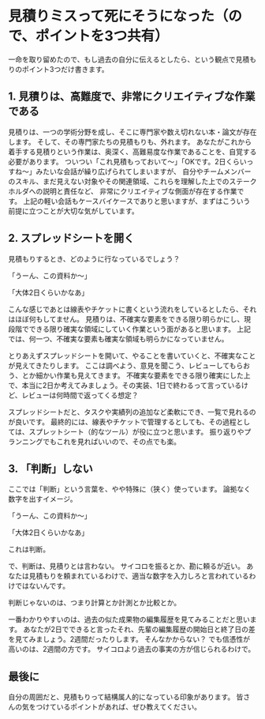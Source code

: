 # 見積りミスって死にそうになった（ので、ポイントを3つ共有）

一命を取り留めたので、もし過去の自分に伝えるとしたら、という観点で見積もりのポイント3つだけ書きます。

## 1. 見積りは、高難度で、非常にクリエイティブな作業である

見積りは、一つの学術分野を成し、そこに専門家や数え切れない本・論文が存在します。
そして、その専門家たちの見積もりも、外れます。
あなたがこれから着手する見積りという作業は、奥深く、高難易度な作業であることを、自覚する必要があります。
ついつい「これ見積もっておいて〜」「OKです。2日くらいっすね〜」みたいな会話が繰り広げられてしまいますが、
自分やチームメンバーのスキル、まだ見えない対象やその関連領域、これらを理解した上でのステークホルダへの説明と責任など、
非常にクリエイティブな側面が存在する作業です。
上記の軽い会話もケースバイケースでありと思いますが、まずはこういう前提に立つことが大切な気がしています。

## 2. スプレッドシートを開く

見積もりするとき、どのように行なっているでしょう？

「うーん、この資料か〜」

「大体2日くらいかなあ」

こんな感じであとは線表やチケットに書くという流れをしているとしたら、それはほぼ何もしてません。
見積りは、不確実な要素をできる限り明らかにし、現段階でできる限り確実な領域にしていく作業という面があると思います。
上記では、何一つ、不確実な要素も確実な領域も明らかになっていません。

とりあえずスプレッドシートを開いて、やることを書いていくと、不確実なことが見えてきたりします。
ここは調べよう、意見を聞こう、レビューしてもらおう、とか細かい作業も見えてきます。
不確実な要素をできる限り確実にした上で、本当に2日か考えてみましょう。その実装、1日で終わるって言っているけど、レビューは何時間で返ってくる想定？

スプレッドシートだと、タスクや実績列の追加など柔軟にでき、一覧で見れるのが良いです。
最終的には、線表やチケットで管理するとしても、その過程としては、スプレットシート（的なツール）が役に立つと思います。
振り返りやプランニングでもこれを見ればいいので、その点でも楽。

## 3. 「判断」しない

ここでは「判断」という言葉を、やや特殊に（狭く）使っています。
論拠なく数字を出すイメージ。

「うーん、この資料か〜」

「大体2日くらいかなあ」

これは判断。

で、判断は、見積りとは言わない。
サイコロを振るとか、勘に頼るが近い。
あなたは見積もりを頼まれているわけで、適当な数字を入力しろと言われているわけではないんです。

判断じゃないのは、つまり計算とか計測とか比較とか。

一番わかりやすいのは、過去の似た成果物の編集履歴を見てみることだと思います。
あなたが2日でできると言ったそれ、先輩の編集履歴の開始日と終了日の差を見てみましょう。2週間だったりします。
そんなかからない？
でも信憑性が高いのは、2週間の方です。
サイコロより過去の事実の方が信じられるわけで。

## 最後に

自分の周囲だと、見積もりって結構属人的になっている印象があります。
皆さんの気をつけているポイントがあれば、ぜひ教えてください。
